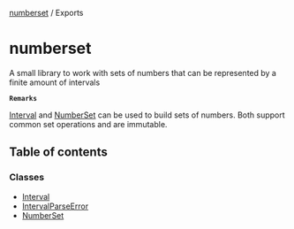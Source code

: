 [numberset](README.md) / Exports

# numberset

A small library to work with sets of numbers that can be represented by a finite amount of intervals

**`Remarks`**

[Interval](classes/Interval.md) and [NumberSet](classes/NumberSet.md) can be used to build sets of numbers. Both
support common set operations and are immutable.

## Table of contents

### Classes

- [Interval](classes/Interval.md)
- [IntervalParseError](classes/IntervalParseError.md)
- [NumberSet](classes/NumberSet.md)
